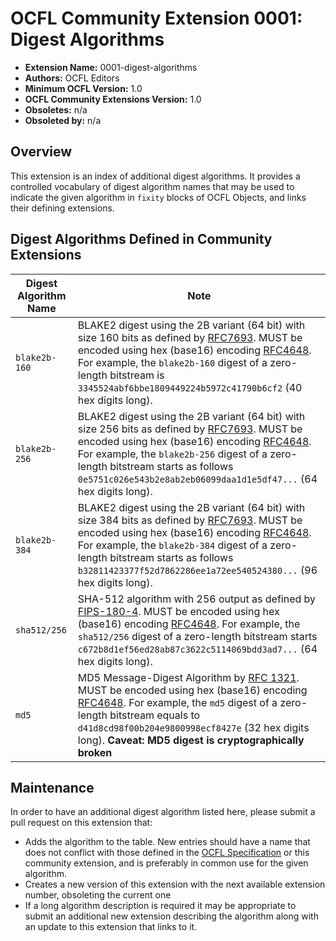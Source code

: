 # OCFL Community Extension 0001: Digest Algorithms

  * **Extension Name:** 0001-digest-algorithms
  * **Authors:** OCFL Editors
  * **Minimum OCFL Version:** 1.0
  * **OCFL Community Extensions Version:** 1.0
  * **Obsoletes:** n/a
  * **Obsoleted by:** n/a

## Overview

This extension is an index of additional digest algorithms. It provides a controlled vocabulary of digest algorithm names that may be used to indicate the given algorithm in `fixity` blocks of OCFL Objects, and links their defining extensions.

## Digest Algorithms Defined in Community Extensions

| Digest Algorithm Name | Note |
| --------------------- | ---- |
| `blake2b-160`         | BLAKE2 digest using the 2B variant (64 bit) with size 160 bits as defined by [RFC7693](https://tools.ietf.org/html/rfc7693). MUST be encoded using hex (base16) encoding [RFC4648](https://tools.ietf.org/html/rfc4648). For example, the `blake2b-160` digest of a zero-length bitstream is `3345524abf6bbe1809449224b5972c41790b6cf2` (40 hex digits long). |
| `blake2b-256`         | BLAKE2 digest using the 2B variant (64 bit) with size 256 bits as defined by [RFC7693](https://tools.ietf.org/html/rfc7693). MUST be encoded using hex (base16) encoding [RFC4648](https://tools.ietf.org/html/rfc4648). For example, the `blake2b-256` digest of a zero-length bitstream starts as follows `0e5751c026e543b2e8ab2eb06099daa1d1e5df47...` (64 hex digits long). |
| `blake2b-384`         | BLAKE2 digest using the 2B variant (64 bit) with size 384 bits as defined by [RFC7693](https://tools.ietf.org/html/rfc7693). MUST be encoded using hex (base16) encoding [RFC4648](https://tools.ietf.org/html/rfc4648). For example, the `blake2b-384` digest of a zero-length bitstream starts as follows `b32811423377f52d7862286ee1a72ee540524380...` (96 hex digits long). |
| `sha512/256`          | SHA-512 algorithm with 256 output as defined by [FIPS-180-4](https://nvlpubs.nist.gov/nistpubs/FIPS/NIST.FIPS.180-4.pdf). MUST be encoded using hex (base16) encoding [RFC4648](https://tools.ietf.org/html/rfc4648). For example, the `sha512/256` digest of a zero-length bitstream starts `c672b8d1ef56ed28ab87c3622c5114069bdd3ad7...` (64 hex digits long). |
| `md5`                 | MD5 Message-Digest Algorithm by [RFC 1321](https://datatracker.ietf.org/doc/html/rfc1321). MUST be encoded using hex (base16) encoding [RFC4648](https://tools.ietf.org/html/rfc4648). For example, the `md5` digest of a zero-length bitstream equals to `d41d8cd98f00b204e9800998ecf8427e` (32 hex digits long). **Caveat: MD5 digest is cryptographically broken**|

## Maintenance

In order to have an additional digest algorithm listed here, please submit a pull request on this extension that:
* Adds the algorithm to the table. New entries should have a name that does not conflict with those defined in the [OCFL Specification](https://ocfl.io/latest/spec/) or this community extension, and is preferably in common use for the given algorithm.
* Creates a new version of this extension with the next available extension number, obsoleting the current one 
* If a long algorithm description is required it may be appropriate to submit an additional new extension describing the algorithm along with an update to this extension that links to it.
